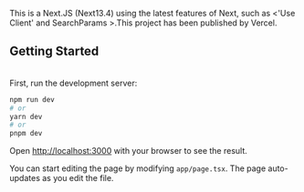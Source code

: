 This is a Next.JS (Next13.4) using the latest features of Next, such as <'Use Client' and SearchParams >.This project has been published by Vercel.

## Getting Started
<br/>
First, run the development server:

```bash
npm run dev
# or
yarn dev
# or
pnpm dev
```

Open [http://localhost:3000](http://localhost:3000) with your browser to see the result.

You can start editing the page by modifying `app/page.tsx`. The page auto-updates as you edit the file.
 
 
